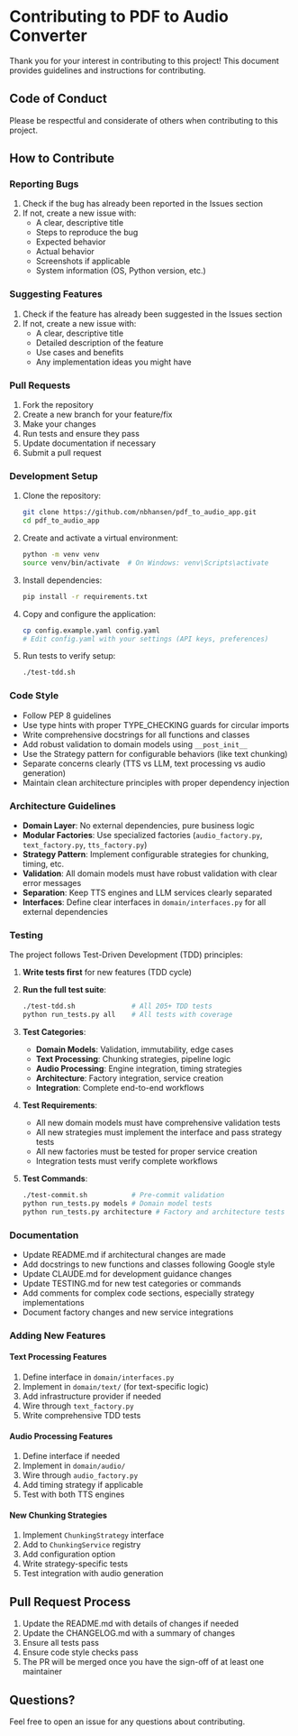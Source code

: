 # Contributing to PDF to Audio Converter

Thank you for your interest in contributing to this project! This document provides guidelines and instructions for contributing.

## Code of Conduct

Please be respectful and considerate of others when contributing to this project.

## How to Contribute

### Reporting Bugs

1. Check if the bug has already been reported in the Issues section
2. If not, create a new issue with:
   - A clear, descriptive title
   - Steps to reproduce the bug
   - Expected behavior
   - Actual behavior
   - Screenshots if applicable
   - System information (OS, Python version, etc.)

### Suggesting Features

1. Check if the feature has already been suggested in the Issues section
2. If not, create a new issue with:
   - A clear, descriptive title
   - Detailed description of the feature
   - Use cases and benefits
   - Any implementation ideas you might have

### Pull Requests

1. Fork the repository
2. Create a new branch for your feature/fix
3. Make your changes
4. Run tests and ensure they pass
5. Update documentation if necessary
6. Submit a pull request

### Development Setup

1. Clone the repository:
   ```bash
   git clone https://github.com/nbhansen/pdf_to_audio_app.git
   cd pdf_to_audio_app
   ```

2. Create and activate a virtual environment:
   ```bash
   python -m venv venv
   source venv/bin/activate  # On Windows: venv\Scripts\activate
   ```

3. Install dependencies:
   ```bash
   pip install -r requirements.txt
   ```

4. Copy and configure the application:
   ```bash
   cp config.example.yaml config.yaml
   # Edit config.yaml with your settings (API keys, preferences)
   ```

5. Run tests to verify setup:
   ```bash
   ./test-tdd.sh
   ```

### Code Style

- Follow PEP 8 guidelines
- Use type hints with proper TYPE_CHECKING guards for circular imports
- Write comprehensive docstrings for all functions and classes
- Add robust validation to domain models using `__post_init__`
- Use the Strategy pattern for configurable behaviors (like text chunking)
- Separate concerns clearly (TTS vs LLM, text processing vs audio generation)
- Maintain clean architecture principles with proper dependency injection

### Architecture Guidelines

- **Domain Layer**: No external dependencies, pure business logic
- **Modular Factories**: Use specialized factories (`audio_factory.py`, `text_factory.py`, `tts_factory.py`)
- **Strategy Pattern**: Implement configurable strategies for chunking, timing, etc.
- **Validation**: All domain models must have robust validation with clear error messages
- **Separation**: Keep TTS engines and LLM services clearly separated
- **Interfaces**: Define clear interfaces in `domain/interfaces.py` for all external dependencies

### Testing

The project follows Test-Driven Development (TDD) principles:

1. **Write tests first** for new features (TDD cycle)
2. **Run the full test suite**:
   ```bash
   ./test-tdd.sh              # All 205+ TDD tests
   python run_tests.py all    # All tests with coverage
   ```

3. **Test Categories**:
   - **Domain Models**: Validation, immutability, edge cases
   - **Text Processing**: Chunking strategies, pipeline logic
   - **Audio Processing**: Engine integration, timing strategies
   - **Architecture**: Factory integration, service creation
   - **Integration**: Complete end-to-end workflows

4. **Test Requirements**:
   - All new domain models must have comprehensive validation tests
   - All new strategies must implement the interface and pass strategy tests
   - All new factories must be tested for proper service creation
   - Integration tests must verify complete workflows

5. **Test Commands**:
   ```bash
   ./test-commit.sh           # Pre-commit validation
   python run_tests.py models # Domain model tests
   python run_tests.py architecture # Factory and architecture tests
   ```

### Documentation

- Update README.md if architectural changes are made
- Add docstrings to new functions and classes following Google style
- Update CLAUDE.md for development guidance changes
- Update TESTING.md for new test categories or commands
- Add comments for complex code sections, especially strategy implementations
- Document factory changes and new service integrations

### Adding New Features

#### Text Processing Features
1. Define interface in `domain/interfaces.py`
2. Implement in `domain/text/` (for text-specific logic)
3. Add infrastructure provider if needed
4. Wire through `text_factory.py`
5. Write comprehensive TDD tests

#### Audio Processing Features
1. Define interface if needed
2. Implement in `domain/audio/`
3. Wire through `audio_factory.py`
4. Add timing strategy if applicable
5. Test with both TTS engines

#### New Chunking Strategies
1. Implement `ChunkingStrategy` interface
2. Add to `ChunkingService` registry
3. Add configuration option
4. Write strategy-specific tests
5. Test integration with audio generation

## Pull Request Process

1. Update the README.md with details of changes if needed
2. Update the CHANGELOG.md with a summary of changes
3. Ensure all tests pass
4. Ensure code style checks pass
5. The PR will be merged once you have the sign-off of at least one maintainer

## Questions?

Feel free to open an issue for any questions about contributing.
